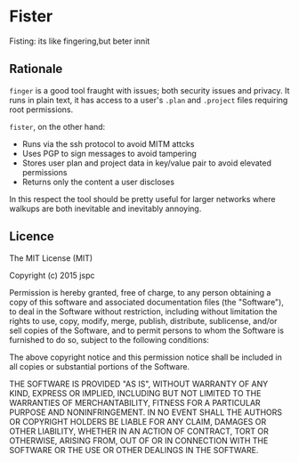 Fister
==

Fisting: its like fingering,but beter innit

Rationale
--

`finger` is a good tool fraught with issues; both security issues and privacy. It runs in plain text, it has access to a user's `.plan` and `.project` files requiring root permissions.

`fister`, on the other hand:

 * Runs via the ssh protocol to avoid MITM attcks
 * Uses PGP to sign messages to avoid tampering
 * Stores user plan and project data in  key/value pair to avoid elevated permissions
 * Returns only the content a user discloses

In this respect the tool should be pretty useful for larger networks where walkups are both inevitable and inevitably annoying.

Licence
--

The MIT License (MIT)

Copyright (c) 2015 jspc

Permission is hereby granted, free of charge, to any person obtaining a copy
of this software and associated documentation files (the "Software"), to deal
in the Software without restriction, including without limitation the rights
to use, copy, modify, merge, publish, distribute, sublicense, and/or sell
copies of the Software, and to permit persons to whom the Software is
furnished to do so, subject to the following conditions:

The above copyright notice and this permission notice shall be included in
all copies or substantial portions of the Software.

THE SOFTWARE IS PROVIDED "AS IS", WITHOUT WARRANTY OF ANY KIND, EXPRESS OR
IMPLIED, INCLUDING BUT NOT LIMITED TO THE WARRANTIES OF MERCHANTABILITY,
FITNESS FOR A PARTICULAR PURPOSE AND NONINFRINGEMENT. IN NO EVENT SHALL THE
AUTHORS OR COPYRIGHT HOLDERS BE LIABLE FOR ANY CLAIM, DAMAGES OR OTHER
LIABILITY, WHETHER IN AN ACTION OF CONTRACT, TORT OR OTHERWISE, ARISING FROM,
OUT OF OR IN CONNECTION WITH THE SOFTWARE OR THE USE OR OTHER DEALINGS IN
THE SOFTWARE.
